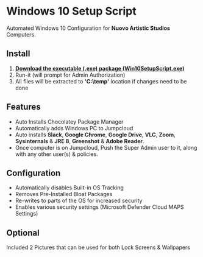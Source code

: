 # Windows 10 Setup Script

Automated Windows 10 Configuration for **Nuovo Artistic Studios** Computers.

## Install

1. [**Download the executable (.exe) package (Win10SetupScript.exe)**](https://it.nuovo.technology/Win10SetupScript.exe)
2. Run-it (will prompt for Admin Authorization)
3. All files will be extracted to **'C:\temp'** location if changes need to be done

## Features

- Auto Installs Chocolatey Package Manager
- Automatically adds Windows PC to Jumpcloud
- Auto installs **Slack**, **Google Chrome**, **Google Drive**, **VLC**, **Zoom**, **Sysinternals** & **JRE 8**, **Greenshot** & **Adobe Reader**.
- Once computer is on Jumpcloud, Push the Super Admin user to it, along with any other user(s) & policies.

## Configuration

- Automatically disables Built-in OS Tracking
- Removes Pre-Installed Bloat Packages
- Re-writes to parts of the OS for increased security
- Enables various security settings (Microsoft Defender Cloud MAPS Settings)

## Optional

Included 2 Pictures that can be used for both Lock Screens & Wallpapers
